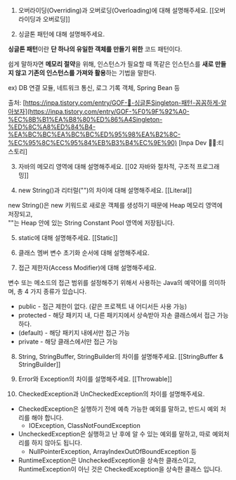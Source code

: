 1. 오버라이딩(Overriding)과 오버로딩(Overloading)에 대해 설명해주세요.
[[오버라이딩과 오버로딩]]

2. 싱글톤 패턴에 대해 설명해주세요.


**싱글톤 패턴**이란 **단 하나의 유일한 객체를 만들기 위한** 코드 패턴이다.

쉽게 말하자면 **메모리 절약**을 위해, 인스턴스가 필요할 때 똑같은 인스턴스를 **새로 만들지 않고 기존의 인스턴스를 가져와 활용**하는 기법을 말한다.

ex) DB 연결 모듈, 네트워크 통신, 로그 기록 객체, Spring Bean 등

출처: [https://inpa.tistory.com/entry/GOF-💠-싱글톤Singleton-패턴-꼼꼼하게-알아보자](https://inpa.tistory.com/entry/GOF-%F0%9F%92%A0-%EC%8B%B1%EA%B8%80%ED%86%A4Singleton-%ED%8C%A8%ED%84%B4-%EA%BC%BC%EA%BC%BC%ED%95%98%EA%B2%8C-%EC%95%8C%EC%95%84%EB%B3%B4%EC%9E%90) [Inpa Dev 👨‍💻:티스토리]

3. 자바의 메모리 영역에 대해 설명해주세요.
[[02 자바와 절차적, 구조적 프로그래밍]]

4. new String()과 리터럴("")의 차이에 대해 설명해주세요.
[[Literal]]

new String()은 new 키워드로 새로운 객체를 생성하기 때문에 Heap 메모리 영역에 저장되고,  
""는 Heap 안에 있는 String Constant Pool 영역에 저장됩니다.

5. static에 대해 설명해주세요.
[[Static]]

6. 클래스 멤버 변수 초기화 순서에 대해 설명해주세요.

7. 접근 제한자(Access Modifier)에 대해 설명해주세요.

변수 또는 메소드의 접근 범위를 설정해주기 위해서 사용하는 Java의 예약어를 의미하며, 총 4 가지 종류가 있습니다.

- public - 접근 제한이 없다. (같은 프로젝트 내 어디서든 사용 가능)
- protected - 해당 패키지 내, 다른 패키지에서 상속받아 자손 클래스에서 접근 가능하다.
- (default) - 해당 패키지 내에서만 접근 가능
- private - 해당 클래스에서만 접근 가능

8. String, StringBuffer, StringBuilder의 차이를 설명해주세요.
[[StringBuffer & StringBuilder]]

9. Error와 Exception의 차이를 설명해주세요.
[[Throwable]]

10. CheckedException과 UnCheckedException의 차이를 설명해주세요.

- CheckedException은 실행하기 전에 예측 가능한 예외를 말하고, 반드시 예외 처리를 해야 합니다.
    - IOException, ClassNotFoundException
- UncheckedException은 실행하고 난 후에 알 수 있는 예외를 말하고, 따로 예외처리를 하지 않아도 됩니다.
    - NullPointerException, ArrayIndexOutOfBoundException 등
- RuntimeException은 UncheckedException을 상속한 클래스이고,  
    RuntimeException이 아닌 것은 CheckedException을 상속한 클래스 입니다.
